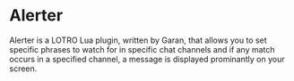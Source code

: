 # Alerter
Alerter is a LOTRO Lua plugin, written by Garan, that allows you to set specific phrases to watch for in specific chat channels and if any match occurs in a specified channel, a message is displayed prominantly on your screen.
